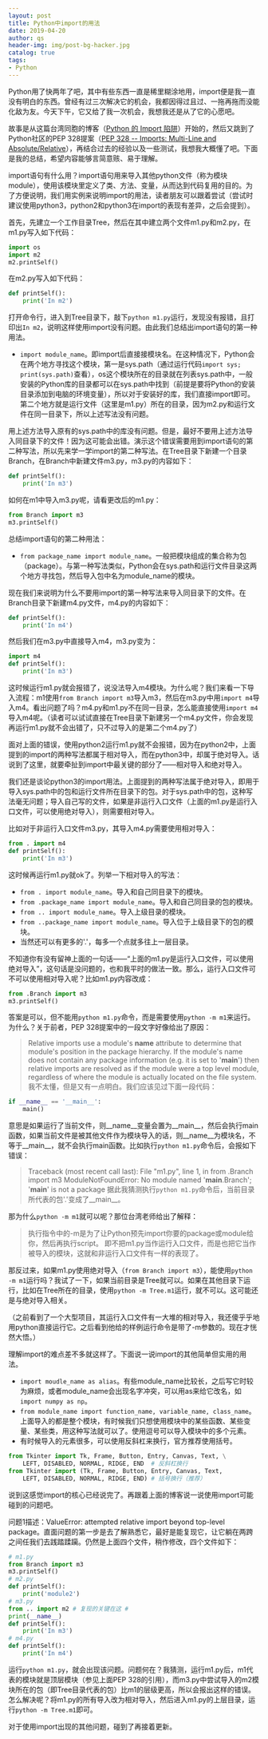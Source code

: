 ```yaml
---
layout: post
title: Python中import的用法
date: 2019-04-20
author: qs
header-img: img/post-bg-hacker.jpg
catalog: true
tags: 
- Python
---
```


Python用了快两年了吧，其中有些东西一直是稀里糊涂地用，import便是我一直没有明白的东西。曾经有过三次解决它的机会，我都因得过且过、一拖再拖而没能化敌为友。今天下午，它又给了我一次机会，我想我还是从了它的心愿吧。

故事是从这篇台湾同胞的博客（[Python 的 Import 陷阱](https://medium.com/pyladies-taiwan/python-%E7%9A%84-import-%E9%99%B7%E9%98%B1-3538e74f57e3)）开始的，然后又跳到了Python社区的PEP 328提案（[PEP 328 -- Imports: Multi-Line and Absolute/Relative](https://www.python.org/dev/peps/pep-0328/#id1)），再结合过去的经验以及一些测试，我想我大概懂了吧。下面是我的总结，希望内容能够言简意赅、易于理解。


import语句有什么用？import语句用来导入其他python文件（称为模块module），使用该模块里定义了类、方法、变量，从而达到代码复用的目的。为了方便说明，我们用实例来说明import的用法，读者朋友可以跟着尝试（尝试时建议使用python3，python2和python3在import的表现有差异，之后会提到）。

首先，先建立一个工作目录Tree，然后在其中建立两个文件m1.py和m2.py，在m1.py写入如下代码：
```python
import os
import m2
m2.printSelf()
```
在m2.py写入如下代码：
```python
def printSelf():
	print('In m2')
```
打开命令行，进入到Tree目录下，敲下`python m1.py`运行，发现没有报错，且打印出`In m2`，说明这样使用import没有问题。由此我们总结出import语句的第一种用法。
- `import module_name`。即import后直接接模块名。在这种情况下，Python会在两个地方寻找这个模块，第一是sys.path（通过运行代码`import sys; print(sys.path)`查看），os这个模块所在的目录就在列表sys.path中，一般安装的Python库的目录都可以在sys.path中找到（前提是要将Python的安装目录添加到电脑的环境变量），所以对于安装好的库，我们直接import即可。第二个地方就是运行文件（这里是m1.py）所在的目录，因为m2.py和运行文件在同一目录下，所以上述写法没有问题。

用上述方法导入原有的sys.path中的库没有问题。但是，最好不要用上述方法导入同目录下的文件！因为这可能会出错。演示这个错误需要用到import语句的第二种写法，所以先来学一学import的第二种写法。在Tree目录下新建一个目录Branch，在Branch中新建文件m3.py，m3.py的内容如下：
```python
def printSelf():
	print('In m3')
```
如何在m1中导入m3.py呢，请看更改后的m1.py：
```python
from Branch import m3
m3.printSelf()
```
总结import语句的第二种用法：
- `from package_name import module_name`。一般把模块组成的集合称为包（package）。与第一种写法类似，Python会在sys.path和运行文件目录这两个地方寻找包，然后导入包中名为module_name的模块。

现在我们来说明为什么不要用import的第一种写法来导入同目录下的文件。在Branch目录下新建m4.py文件，m4.py的内容如下：
```python
def printSelf():
	print('In m4')
```
然后我们在m3.py中直接导入m4，m3.py变为：
```python
import m4
def printSelf():
	print('In m3')
```
这时候运行m1.py就会报错了，说没法导入m4模块。为什么呢？我们来看一下导入流程：m1使用`from Branch import m3`导入m3，然后在m3.py中用`import m4`导入m4。看出问题了吗？m4.py和m1.py不在同一目录，怎么能直接使用`import m4`导入m4呢。（读者可以试试直接在Tree目录下新建另一个m4.py文件，你会发现再运行m1.py就不会出错了，只不过导入的是第二个m4.py了）

面对上面的错误，使用python2运行m1.py就不会报错，因为在python2中，上面提到的import的两种写法都属于相对导入，而在python3中，却属于绝对导入。话说到了这里，就要牵扯到import中最关键的部分了——相对导入和绝对导入。

我们还是谈论python3的import用法。上面提到的两种写法属于绝对导入，即用于导入sys.path中的包和运行文件所在目录下的包。对于sys.path中的包，这种写法毫无问题；导入自己写的文件，如果是非运行入口文件（上面的m1.py是运行入口文件，可以使用绝对导入），则需要相对导入。

比如对于非运行入口文件m3.py，其导入m4.py需要使用相对导入：
```python
from . import m4
def printSelf():
	print('In m3')
```
这时候再运行m1.py就ok了。列举一下相对导入的写法：
- `from . import module_name`。导入和自己同目录下的模块。
- `from .package_name import module_name`。导入和自己同目录的包的模块。
- `from .. import module_name`。导入上级目录的模块。
- `from ..package_name import module_name`。导入位于上级目录下的包的模块。
- 当然还可以有更多的'.'，每多一个点就多往上一层目录。

不知道你有没有留神上面的一句话——“上面的m1.py是运行入口文件，可以使用绝对导入”，这句话是没问题的，也和我平时的做法一致。那么，运行入口文件可不可以使用相对导入呢？比如m1.py内容改成：
```python
from .Branch import m3
m3.printSelf()
```
答案是可以，但不能用`python m1.py`命令，而是需要使用`python -m m1`来运行。为什么？关于前者，PEP 328提案中的一段文字好像给出了原因：
> Relative imports use a module's __name__ attribute to determine that module's position in the package hierarchy. If the module's name does not contain any package information (e.g. it is set to '__main__') then relative imports are resolved as if the module were a top level module, regardless of where the module is actually located on the file system.
我不太懂，但是又有一点明白。我们应该见过下面一段代码：
```python
if __name__ == '__main__':
	main()
```
意思是如果运行了当前文件，则__name__变量会置为__main__，然后会执行main函数，如果当前文件是被其他文件作为模块导入的话，则__name__为模块名，不等于__main__，就不会执行main函数。比如执行`python m1.py`命令后，会报如下错误：
>Traceback (most recent call last):
>  File "m1.py", line 1, in <module>
>    from .Branch import m3
>ModuleNotFoundError: No module named '__main__.Branch'; '__main__' is not a package
据此我猜测执行`python m1.py`命令后，当前目录所代表的包'.'变成了__main__。

那为什么`python -m m1`就可以呢？那位台湾老师给出了解释：
> 执行指令中的-m是为了让Python预先import你要的package或module给你，然后再执行script。
即不把m1.py当作运行入口文件，而是也把它当作被导入的模块，这就和非运行入口文件有一样的表现了。

那反过来，如果m1.py使用绝对导入（`from Branch import m3`），能使用`python -m m1`运行吗？我试了一下，如果当前目录是Tree就可以。如果在其他目录下运行，比如在Tree所在的目录，使用`python -m Tree.m1`运行，就不可以。这可能还是与绝对导入相关。

（之前看到了一个大型项目，其运行入口文件有一大堆的相对导入，我还傻乎乎地用python直接运行它。之后看到他给的样例运行命令是带了-m参数的。现在才恍然大悟。）

理解import的难点差不多就这样了。下面说一说import的其他简单但实用的用法。
- `import moudle_name as alias`。有些module_name比较长，之后写它时较为麻烦，或者module_name会出现名字冲突，可以用as来给它改名，如`import numpy as np`。
- `from module_name import function_name, variable_name, class_name`。上面导入的都是整个模块，有时候我们只想使用模块中的某些函数、某些变量、某些类，用这种写法就可以了。使用逗号可以导入模块中的多个元素。
- 有时候导入的元素很多，可以使用反斜杠来换行，官方推荐使用括号。
```python
from Tkinter import Tk, Frame, Button, Entry, Canvas, Text, \
    LEFT, DISABLED, NORMAL, RIDGE, END	# 反斜杠换行
from Tkinter import (Tk, Frame, Button, Entry, Canvas, Text,
    LEFT, DISABLED, NORMAL, RIDGE, END)	# 括号换行（推荐）
```

说到这感觉import的核心已经说完了。再跟着上面的博客说一说使用import可能碰到的问题吧。

问题1描述：ValueError: attempted relative import beyond top-level package。直面问题的第一步是去了解熟悉它，最好是能复现它，让它躺在两跨之间任我们去践踏蹂躏。仍然是上面四个文件，稍作修改，四个文件如下：
```python
# m1.py
from Branch import m3
m3.printSelf()
# m2.py
def printSelf():
	print('module2')
# m3.py
from .. import m2 # 复现的关键在这 #
print(__name__)
def printSelf():
	print('In m3')
# m4.py
def printSelf():
	print('In m4')
```
运行`python m1.py`，就会出现该问题。问题何在？我猜测，运行m1.py后，m1代表的模块就是顶层模块（参见上面PEP 328的引用），而m3.py中尝试导入的m2模块所在的包（即Tree目录代表的包）比m1的层级更高，所以会报出这样的错误。怎么解决呢？将m1.py的所有导入改为相对导入，然后进入m1.py的上层目录，运行`python -m Tree.m1`即可。

对于使用import出现的其他问题，碰到了再接着更新。





